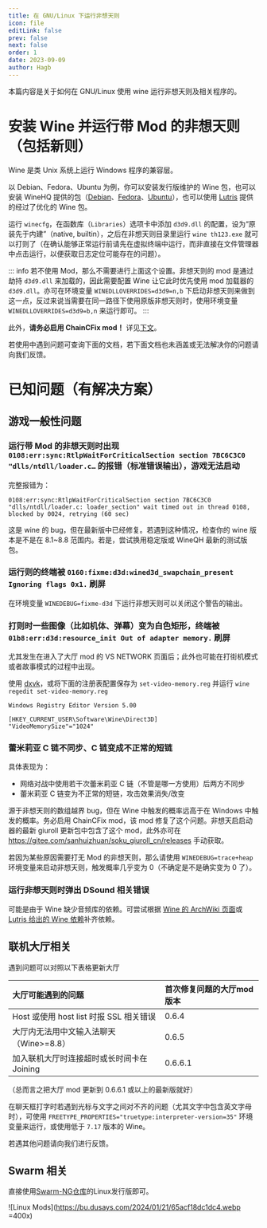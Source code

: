 ```yaml
---
title: 在 GNU/Linux 下运行非想天则
icon: file
editLink: false
prev: false
next: false
order: 1
date: 2023-09-09
author: Hagb
---
```



本篇内容是关于如何在 GNU/Linux 使用 wine 运行非想天则及相关程序的。

# 安装 Wine 并运行带 Mod 的非想天则（包括新则）

Wine 是类 Unix 系统上运行 Windows 程序的兼容层。

以 Debian、Fedora、Ubuntu 为例，你可以安装发行版维护的 Wine 包，也可以安装 WineHQ 提供的包（[Debian](https://wiki.winehq.org/Debian)、[Fedora](https://wiki.winehq.org/Fedora)、[Ubuntu](https://wiki.winehq.org/Ubuntu)），也可以使用 [Lutris](https://github.com/lutris/lutris) 提供的经过了优化的 Wine 包。

运行 `winecfg`，在函数库（`Libraries`）选项卡中添加 `d3d9.dll` 的配置，设为“原装先于内建”（native, builtin），之后在非想天则目录里运行 `wine th123.exe` 就可以打则了（在确认能够正常运行前请先在虚拟终端中运行，而非直接在文件管理器中点击运行，以便获取日志定位可能存在的问题）。

::: info
若不使用 Mod，那么不需要进行上面这个设置。非想天则的 mod 是通过劫持 `d3d9.dll` 来加载的，因此需要配置 Wine 让它此时优先使用 mod 加载器的 `d3d9.dll`。亦可在环境变量 `WINEDLLOVERRIDES=d3d9=n,b` 下启动非想天则来做到这一点，反过来说当需要在同一路径下使用原版非想天则时，使用环境变量 `WINEDLLOVERRIDES=d3d9=b,n` 来运行即可。
:::

此外，**请务必启用 ChainCFix mod！** 详见[下文](#蕾米莉亚-c-链不同步、c-链变成不正常的短链)。

若使用中遇到问题可查询下面的文档，若下面文档也未涵盖或无法解决你的问题请向我们反馈。

# 已知问题（有解决方案）

## 游戏一般性问题

### 运行带 Mod 的非想天则时出现 `0108:err:sync:RtlpWaitForCriticalSection section 7BC6C3C0 "dlls/ntdll/loader.c…` 的报错（标准错误输出），游戏无法启动

完整报错为：

```
0108:err:sync:RtlpWaitForCriticalSection section 7BC6C3C0 "dlls/ntdll/loader.c: loader_section" wait timed out in thread 0108, blocked by 0024, retrying (60 sec)
```

这是 wine 的 bug，但在最新版中已经修复。若遇到这种情况，检查你的 wine 版本是不是在 8.1~8.8 范围内。若是，尝试换用稳定版或 WineQH 最新的测试版包。

### 运行则的终端被 `0160:fixme:d3d:wined3d_swapchain_present Ignoring flags 0x1.` 刷屏

在环境变量 `WINEDEBUG=fixme-d3d` 下运行非想天则可以关闭这个警告的输出。

### 打则时一些图像（比如机体、弹幕）变为白色矩形，终端被 `01b8:err:d3d:resource_init Out of adapter memory.` 刷屏

尤其发生在进入了大厅 mod 的 VS NETWORK 页面后；此外也可能在打街机模式或者故事模式的过程中出现。

使用 [dxvk](https://github.com/doitsujin/dxvk)，或将下面的注册表配置保存为 `set-video-memory.reg` 并运行 `wine regedit set-video-memory.reg`

```reg
Windows Registry Editor Version 5.00

[HKEY_CURRENT_USER\Software\Wine\Direct3D]
"VideoMemorySize"="1024"
```

### 蕾米莉亚 C 链不同步、C 链变成不正常的短链

具体表现为：

- 网络对战中使用若干次蕾米莉亚 C 链（不管是哪一方使用）后两方不同步
- 蕾米莉亚 C 链变为不正常的短链，攻击效果消失/改变

源于非想天则的数组越界 bug，但在 Wine 中触发的概率远高于在 Windows 中触发的概率。务必启用 ChainCFix mod，该 mod 修复了这个问题。非想天启启动器的最新 giuroll 更新包中包含了这个 mod，此外亦可在 <https://gitee.com/sanhuizhuan/soku_giuroll_cn/releases> 手动获取。

若因为某些原因需要打无 Mod 的非想天则，那么请使用 `WINEDEBUG=trace+heap` 环境变量来启动非想天则，触发概率几乎变为 0（不确定是不是确实变为 0 了）。

### 运行非想天则时弹出 DSound 相关错误

可能是由于 Wine 缺少音频库的依赖。可尝试根据 [Wine 的 ArchWiki 页面](https://wiki.archlinux.org/title/wine#Sound)或 [Lutris 给出的 Wine 依赖](https://github.com/lutris/docs/blob/master/WineDependencies.md)补齐依赖。

## 联机大厅相关

遇到问题可以对照以下表格更新大厅

| 大厅可能遇到的问题                         | 首次修复问题的大厅mod版本 |
| :----------------------------------------- | :------------------------ |
| Host 或使用 host list 时报 SSL 相关错误    | 0.6.4                     |
| 大厅内无法用中文输入法聊天（Wine>=8.8）    | 0.6.5                     |
| 加入联机大厅时连接超时或长时间卡在 Joining | 0.6.6.1                   |

（总而言之把大厅 mod 更新到 0.6.6.1 或以上的最新版就好）

在聊天框打字时若遇到光标与文字之间对不齐的问题（尤其文字中包含英文字母时），可使用 `FREETYPE_PROPERTIES="truetype:interpreter-version=35"` 环境变量来运行，或使用低于 `7.17` 版本的 Wine。

若遇其他问题请向我们进行反馈。

## Swarm 相关

直接使用[Swarm-NG仓库](https://github.com/evshiron/swarm-ng-build/releases)的Linux发行版即可。


![Linux Mods](https://bu.dusays.com/2024/01/21/65acf18dc1dc4.webp =400x)